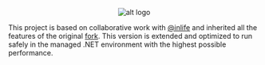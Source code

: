 <p align="center"> 
  <img src="https://i.imgur.com/2zyQ1q9.png" alt="alt logo">
</p>

This project is based on collaborative work with [@inlife](https://github.com/inlife) and inherited all the features of the original [fork](https://github.com/zpl-c/enet). This version is extended and optimized to run safely in the managed .NET environment with the highest possible performance.
